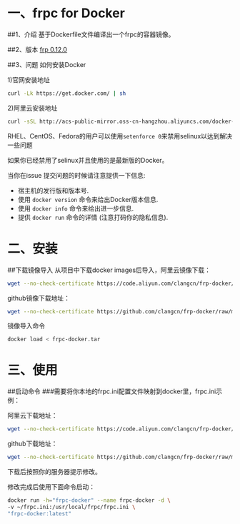 # 一、frpc for Docker
##1、介绍
基于Dockerfile文件编译出一个frpc的容器镜像。

##2、版本
[frp 0.12.0](https://github.com/fatedier/frp/releases/latest)

##3、问题
如何安装Docker

1)官网安装地址
```bash
curl -Lk https://get.docker.com/ | sh
```
2)阿里云安装地址
```bash
curl -sSL http://acs-public-mirror.oss-cn-hangzhou.aliyuncs.com/docker-engine/internet | sh -
```
RHEL、CentOS、Fedora的用户可以使用`setenforce 0`来禁用selinux以达到解决一些问题

如果你已经禁用了selinux并且使用的是最新版的Docker。

当你在issue 提交问题的时候请注意提供一下信息:
- 宿主机的发行版和版本号.
- 使用 `docker version` 命令来给出Docker版本信息.
- 使用 `docker info` 命令来给出进一步信息.
- 提供 `docker run` 命令的详情 (注意打码你的隐私信息).

# 二、安装
##下载镜像导入
从项目中下载docker images后导入，阿里云镜像下载：
```bash
wget --no-check-certificate https://code.aliyun.com/clangcn/frp-docker/raw/master/frpc-docker/frpc-docker.tar
```

github镜像下载地址：
```bash
wget --no-check-certificate https://github.com/clangcn/frp-docker/raw/master/frpc-docker/frpc-docker.tar
```

镜像导入命令
```bash
docker load < frpc-docker.tar
```

# 三、使用
##启动命令
###需要将你本地的frpc.ini配置文件映射到docker里，frpc.ini示例：

阿里云下载地址：
```bash
wget --no-check-certificate https://code.aliyun.com/clangcn/frp-docker/raw/master/frpc-docker/frpc.ini -O ~/frpc.ini
```

github下载地址：
```bash
wget --no-check-certificate https://github.com/clangcn/frp-docker/raw/master/frpc-docker/frpc.ini -O ~/frpc.ini
```
下载后按照你的服务器提示修改。

修改完成后使用下面命令启动：
```bash
docker run -h="frpc-docker" --name frpc-docker -d \
-v ~/frpc.ini:/usr/local/frpc/frpc.ini \
"frpc-docker:latest"
```

